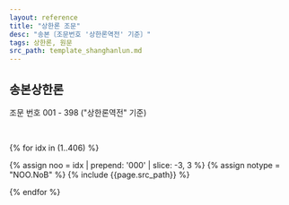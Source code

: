 ```yaml
---
layout: reference
title: "상한론 조문"
desc: "송본〔조문번호 '상한론역전' 기준〕"
tags: 상한론, 원문
src_path: template_shanghanlun.md
---
```


송본상한론
---------

조문 번호 001 - 398 ("상한론역전" 기준)

<br>

{% for idx in (1..406) %}

{% assign noo = idx | prepend: '000' | slice: -3, 3 %}
{% assign notype = "NOO.NoB" %}
{% include {{page.src_path}} %}


{% endfor %}
